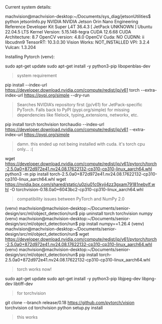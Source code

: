 Current system details: 

machvision@machvision-desktop:~/Documents/sys_diag/jetsonUtilities$ python jetsonInfo.py
NVIDIA NVIDIA Jetson Orin Nano Engineering Reference Developer Kit Super
 L4T 36.4.3 [ JetPack UNKNOWN ]
   Ubuntu 22.04.5 LTS
   Kernel Version: 5.15.148-tegra
 CUDA 12.6.68
   CUDA Architecture: 8.7
 OpenCV version: 4.8.0
   OpenCV Cuda: NO
 CUDNN: ii libcudnn9
 TensorRT: 10.3.0.30
 Vision Works: NOT_INSTALLED
 VPI: 3.2.4
 Vulcan: 1.3.204


Installing Pytorch (venv): 

sudo apt-get update
sudo apt-get install -y python3-pip libopenblas-dev
> system requirement 	

pip install --index-url https://developer.download.nvidia.com/compute/redist/jp/v61 torch --extra-index-url https://pypi.org/simple --dry-run
> Searches NVIDIA’s repository first (jp/v61) for JetPack-specific PyTorch.
> Falls back to PyPI (pypi.org/simple) for missing dependencies like filelock, typing_extensions, networkx, etc.

pip install torch torchvision torchaudio --index-url https://developer.download.nvidia.com/compute/redist/jp/v61 --extra-index-url https://pypi.org/simple


> damn. this ended up not being installed with cuda. it's torch cpu only... :(


wget https://developer.download.nvidia.com/compute/redist/jp/v61/pytorch/torch-2.5.0a0+872d972e41.nv24.08.17622132-cp310-cp310-linux_aarch64.whl
python3 -m pip install torch-2.5.0a0+872d972e41.nv24.08.17622132-cp310-cp310-linux_aarch64.whl
wget https://nvidia.box.com/shared/static/u0ziu01c0kyji4zz3gxam79181nebylf.whl -O torchvision-0.18.0a0+6043bc2-cp310-cp310-linux_aarch64.whl

> compatibility issues between PyTorch and NumPy 2.0

(venv) machvision@machvision-desktop:~/Documents/senior-design/src/ml/object_detection/run$ pip uninstall torch torchvision numpy
(venv) machvision@machvision-desktop:~/Documents/senior-design/src/ml/object_detection/run$ pip install numpy==1.26.4
(venv) machvision@machvision-desktop:~/Documents/senior-design/src/ml/object_detection/run$ wget https://developer.download.nvidia.com/compute/redist/jp/v61/pytorch/torch-2.5.0a0+872d972e41.nv24.08.17622132-cp310-cp310-linux_aarch64.whl
(venv) machvision@machvision-desktop:~/Documents/senior-design/src/ml/object_detection/run$ pip install torch-2.5.0a0+872d972e41.nv24.08.17622132-cp310-cp310-linux_aarch64.whl
> torch works now!

sudo apt-get update
sudo apt-get install -y python3-pip libjpeg-dev libpng-dev libtiff-dev
> for torchvision

git clone --branch release/0.18 https://github.com/pytorch/vision torchvision
cd torchvision
python setup.py install
> this works 

